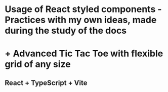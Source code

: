 # Usage of React styled components - Practices with my own ideas, made during the study of the docs
# + Advanced Tic Tac Toe with flexible grid of any size

## React + TypeScript + Vite
